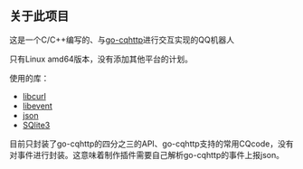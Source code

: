 ## 关于此项目

这是一个C/C++编写的、与[go-cqhttp](https://github.com/Mrs4s/go-cqhttp)进行交互实现的QQ机器人

只有Linux amd64版本，没有添加其他平台的计划。

使用的库：

- [libcurl](https://github.com/curl/curl/)
- [libevent](https://github.com/libevent/libevent) 
- [json](https://github.com/nlohmann/json/#projects-using-json-for-modern-c)
- [SQlite3](https://www.sqlite.org)

目前只封装了go-cqhttp的四分之三的API、go-cqhttp支持的常用CQcode，没有对事件进行封装。这意味着制作插件需要自己解析go-cqhttp的事件上报json。